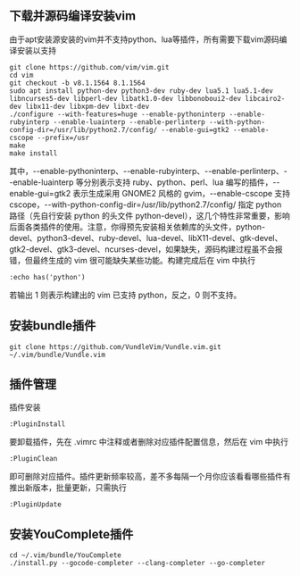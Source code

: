 ## 下载并源码编译安装vim
由于apt安装源安装的vim并不支持python、lua等插件，所有需要下载vim源码编译安装以支持

```shell
git clone https://github.com/vim/vim.git
cd vim
git checkout -b v8.1.1564 8.1.1564
sudo apt install python-dev python3-dev ruby-dev lua5.1 lua5.1-dev libncurses5-dev libperl-dev libatk1.0-dev libbonoboui2-dev libcairo2-dev libx11-dev libxpm-dev libxt-dev
./configure --with-features=huge --enable-pythoninterp --enable-rubyinterp --enable-luainterp --enable-perlinterp --with-python-config-dir=/usr/lib/python2.7/config/ --enable-gui=gtk2 --enable-cscope --prefix=/usr
make
make install
```
其中，--enable-pythoninterp、--enable-rubyinterp、--enable-perlinterp、--enable-luainterp 等分别表示支持 ruby、python、perl、lua 编写的插件，--enable-gui=gtk2 表示生成采用 GNOME2 风格的 gvim，--enable-cscope 支持 cscope，--with-python-config-dir=/usr/lib/python2.7/config/ 指定 python 路径（先自行安装 python 的头文件 python-devel），这几个特性非常重要，影响后面各类插件的使用。注意，你得预先安装相关依赖库的头文件，python-devel、python3-devel、ruby-devel、lua-devel、libX11-devel、gtk-devel、gtk2-devel、gtk3-devel、ncurses-devel，如果缺失，源码构建过程虽不会报错，但最终生成的 vim 很可能缺失某些功能。构建完成后在 vim 中执行
```shell
:echo has('python')
```
若输出 1 则表示构建出的 vim 已支持 python，反之，0 则不支持。

## 安装bundle插件
```shell
git clone https://github.com/VundleVim/Vundle.vim.git ~/.vim/bundle/Vundle.vim
```
## 插件管理
插件安装
```shell
:PluginInstall
```
要卸载插件，先在 .vimrc 中注释或者删除对应插件配置信息，然后在 vim 中执行
```shell
:PluginClean
```
即可删除对应插件。插件更新频率较高，差不多每隔一个月你应该看看哪些插件有推出新版本，批量更新，只需执行
```shell
:PluginUpdate
```

## 安装YouComplete插件
```shell
cd ~/.vim/bundle/YouComplete
./install.py --gocode-completer --clang-completer --go-completer
```
